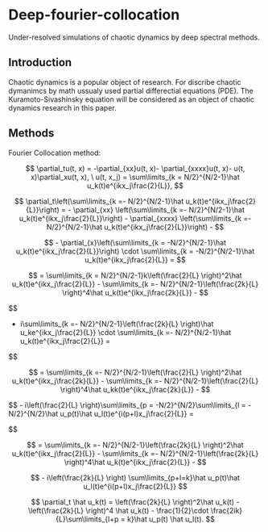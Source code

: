 # Deep-fourier-collocation

Under-resolved simulations of chaotic dynamics by deep spectral methods.

## Introduction

Chaotic dynamics is a popular object of research. For discribe chaotic dymanimcs by math ussualy used partial differectial equations (PDE). The Kuramoto-Sivashinsky equation will be considered as an object of chaotic dynamics research in this paper.

## Methods

Fourier Collocation method:


$$
	\partial_tu(t, x) = -\partial_{xx}u(t, x)- \partial_{xxxx}u(t, x)- u(t, x)\partial_xu(t, x), \ u(t, x_j) = \sum\limits_{k = N/2}^{N/2-1}\hat u_k(t)e^{ikx_j\frac{2}{L}},
$$

$$
	\partial_t\left(\sum\limits_{k =- N/2}^{N/2-1}\hat u_k(t)e^{ikx_j\frac{2}{L}}\right) = - \partial_{xx} \left(\sum\limits_{k =- N/2}^{N/2-1}\hat u_k(t)e^{ikx_j\frac{2}{L}}\right) - \partial_{xxxx} \left(\sum\limits_{k =- N/2}^{N/2-1}\hat u_k(t)e^{ikx_j\frac{2}{L}}\right) -
$$

$$
	- \partial_{x}\left(\sum\limits_{k = -N/2}^{N/2-1}\hat u_k(t)e^{ikx_j\frac{2}{L}}\right) \cdot \sum\limits_{k = -N/2}^{N/2-1}\hat u_k(t)e^{ikx_j\frac{2}{L}} = 
$$

$$
	= \sum\limits_{k = N/2}^{N/2-1}k\left(\frac{2}{L} \right)^2\hat u_k(t)e^{ikx_j\frac{2}{L}} - \sum\limits_{k =- N/2}^{N/2-1}\left(\frac{2k}{L} \right)^4\hat u_k(t)e^{ikx_j\frac{2k}{L}} 
	- 
$$

$$
- i\sum\limits_{k =- N/2}^{N/2-1}\left(\frac{2k}{L} \right)\hat u_ke^{ikx_j\frac{2}{L}} \cdot \sum\limits_{k =- N/2}^{N/2-1}\hat u_k(t)e^{ikx_j\frac{2}{L}} =

$$

$$
	= \sum\limits_{k =- N/2}^{N/2-1}\left(\frac{2}{L} \right)^2\hat u_k(t)e^{ikx_j\frac{2k}{L}} - \sum\limits_{k =- N/2}^{N/2-1}\left(\frac{2}{L} \right)^4\hat u_kk(t)e^{ikx_j\frac{2k}{L}} -
$$

$$
	- i\left(\frac{2}{L} \right)\sum\limits_{p = -N/2}^{N/2}\sum\limits_{l = -N/2}^{N/2}\hat u_p(t)\hat u_l(t)e^{i(p+l)x_j\frac{2}{L}} = 

$$

$$
	= \sum\limits_{k =- N/2}^{N/2-1}\left(\frac{2k}{L} \right)^2\hat u_k(t)e^{ikx_j\frac{2}{L}} - \sum\limits_{k =- N/2}^{N/2-1}\left(\frac{2k}{L} \right)^4\hat u_k(t)e^{ikx_j\frac{2}{L}} -
$$

$$
	- i\left(\frac{2k}{L} \right) \sum\limits_{p+l=k}\hat u_p(t)\hat u_l(t)e^{i(p+l)x_j\frac{2}{L}}
$$

$$
	\partial_t \hat u_k(t) = \left(\frac{2k}{L} \right)^2\hat u_k(t) - \left(\frac{2k}{L} \right)^4 \hat u_k(t) - \frac{1}{2}\cdot \frac{2ik}{L}\sum\limits_{l+p = k}\hat u_p(t) \hat u_l(t).
$$
